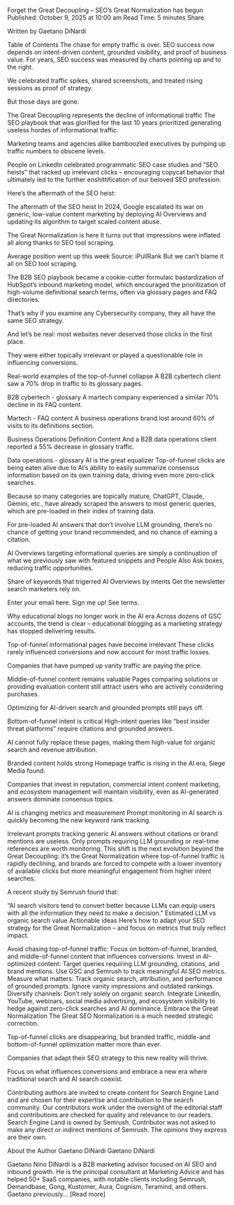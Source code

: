 

Forget the Great Decoupling – SEO’s Great Normalization has begun
Published: October 9, 2025 at 10:00 am
Read Time: 5 minutes
Share

    
Written by Gaetano DiNardi

Table of Contents
The chase for empty traffic is over. SEO success now depends on intent-driven content, grounded visibility, and proof of business value.
For years, SEO success was measured by charts pointing up and to the right. 

We celebrated traffic spikes, shared screenshots, and treated rising sessions as proof of strategy. 

But those days are gone.

The Great Decoupling represents the decline of informational traffic
The SEO playbook that was glorified for the last 10 years prioritized generating useless hordes of informational traffic.

Marketing teams and agencies alike bamboozled executives by pumping up traffic numbers to obscene levels.

People on LinkedIn celebrated programmatic SEO case studies and “SEO heists” that racked up irrelevant clicks – encouraging copycat behavior that ultimately led to the further enshittification of our beloved SEO profession.

Here’s the aftermath of the SEO heist:

The aftermath of the SEO heist
In 2024, Google escalated its war on generic, low-value content marketing by deploying AI Overviews and updating its algorithm to target scaled content abuse.

The Great Normalization is here
It turns out that impressions were inflated all along thanks to SEO tool scraping. 

Average position went up this week
Source: iPullRank
But we can’t blame it all on SEO tool scraping. 

The B2B SEO playbook became a cookie-cutter formulaic bastardization of HubSpot’s inbound marketing model, which encouraged the prioritization of high-volume definitional search terms, often via glossary pages and FAQ directories. 

That’s why if you examine any Cybersecurity company, they all have the same SEO strategy.

And let’s be real: most websites never deserved those clicks in the first place.

They were either topically irrelevant or played a questionable role in influencing conversions.

Real-world examples of the top-of-funnel collapse
A B2B cybertech client saw a 70% drop in traffic to its glossary pages.

B2B cybertech - glossary
A martech company experienced a similar 70% decline in its FAQ content.

Martech - FAQ content
A business operations brand lost around 60% of visits to its definitions section.

Business Operations Definition Content
And a B2B data operations client reported a 55% decrease in glossary traffic.

Data operations - glossary
AI is the great equalizer
Top-of-funnel clicks are being eaten alive due to AI’s ability to easily summarize consensus information based on its own training data, driving even more zero-click searches. 

Because so many categories are topically mature, ChatGPT, Claude, Gemini, etc., have already scraped the answers to most generic queries, which are pre-loaded in their index of training data.

For pre-loaded AI answers that don’t involve LLM grounding, there’s no chance of getting your brand recommended, and no chance of earning a citation.

AI Overviews targeting informational queries are simply a continuation of what we previously saw with featured snippets and People Also Ask boxes, reducing traffic opportunities.

Share of keywords that trigerred AI Overviews by intents
Get the newsletter search marketers rely on.

Enter your email here.
Sign me up!
See terms.

Why educational blogs no longer work in the AI era
Across dozens of GSC accounts, the trend is clear – educational blogging as a marketing strategy has stopped delivering results.

Top-of-funnel informational pages have become irrelevant
These clicks rarely influenced conversions and now account for most traffic losses. 

Companies that have pumped up vanity traffic are paying the price.

Middle-of-funnel content remains valuable
Pages comparing solutions or providing evaluation content still attract users who are actively considering purchases. 

Optimizing for AI-driven search and grounded prompts still pays off.

Bottom-of-funnel intent is critical
High-intent queries like “best insider threat platforms” require citations and grounded answers. 

AI cannot fully replace these pages, making them high-value for organic search and revenue attribution.

Branded content holds strong
Homepage traffic is rising in the AI era, Siege Media found. 

Companies that invest in reputation, commercial intent content marketing, and ecosystem management will maintain visibility, even as AI-generated answers dominate consensus topics. 

AI is changing metrics and measurement
Prompt monitoring in AI search is quickly becoming the new keyword rank tracking.

Irrelevant prompts tracking generic AI answers without citations or brand mentions are useless.
Only prompts requiring LLM grounding or real-time references are worth monitoring.
This shift is the next evolution beyond the Great Decoupling: it’s the Great Normalization where top-of-funnel traffic is rapidly declining, and brands are forced to compete with a lower inventory of available clicks but more meaningful engagement from higher intent searches.

A recent study by Semrush found that: 

“AI search visitors tend to convert better because LLMs can equip users with all the information they need to make a decision.” 
Estimated LLM vs organic search value
Actionable ideas
Here’s how to adapt your SEO strategy for the Great Normalization – and focus on metrics that truly reflect impact.

Avoid chasing top-of-funnel traffic: Focus on bottom-of-funnel, branded, and middle-of-funnel content that influences conversions.
Invest in AI-optimized content: Target queries requiring LLM grounding, citations, and brand mentions. Use GSC and Semrush to track meaningful AI SEO metrics.
Measure what matters: Track organic search, attribution, and performance of grounded prompts. Ignore vanity impressions and outdated rankings.
Diversify channels: Don’t rely solely on organic search. Integrate LinkedIn, YouTube, webinars, social media advertising, and ecosystem visibility to hedge against zero-click searches and AI dominance.
Embrace the Great Normalization
The Great SEO Normalization is a much needed strategic correction. 

Top-of-funnel clicks are disappearing, but branded traffic, middle-and bottom-of-funnel optimization matter more than ever.

Companies that adapt their SEO strategy to this new reality will thrive. 

Focus on what influences conversions and embrace a new era where traditional search and AI search coexist. 

Contributing authors are invited to create content for Search Engine Land and are chosen for their expertise and contribution to the search community. Our contributors work under the oversight of the editorial staff and contributions are checked for quality and relevance to our readers. Search Engine Land is owned by Semrush. Contributor was not asked to make any direct or indirect mentions of Semrush. The opinions they express are their own.

About the Author
Gaetano DiNardi
Gaetano DiNardi

Gaetano Nino DiNardi is a B2B marketing advisor focused on AI SEO and inbound growth. He is the principal consultant at Marketing Advice and has helped 50+ SaaS companies, with notable clients including Semrush, Demandbase, Gong, Kustomer, Aura, Cognism, Teramind, and others. Gaetano previously... [Read more]

